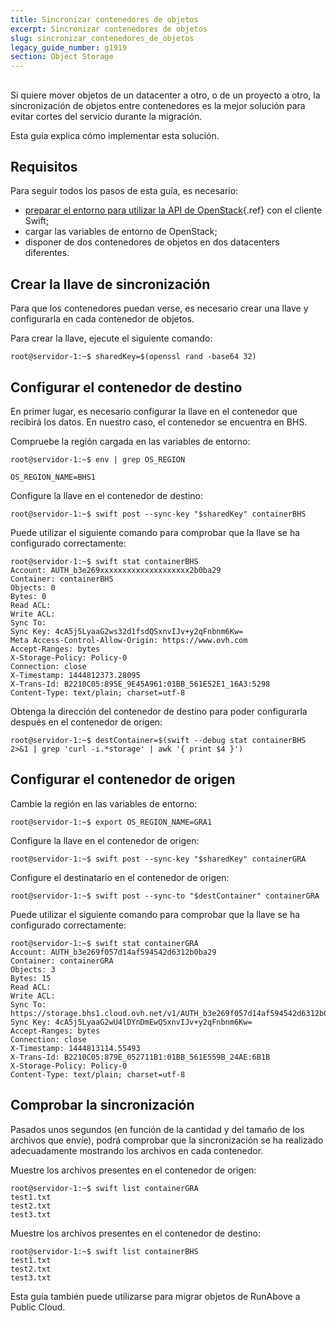 ```yaml
---
title: Sincronizar contenedores de objetos
excerpt: Sincronizar contenedores de objetos
slug: sincronizar_contenedores_de_objetos
legacy_guide_number: g1919
section: Object Storage
---
```



## 
Si quiere mover objetos de un datacenter a otro, o de un proyecto a otro, la sincronización de objetos entre contenedores es la mejor solución para evitar cortes del servicio durante la migración.

Esta guía explica cómo implementar esta solución.


## Requisitos
Para seguir todos los pasos de esta guía, es necesario:


- [preparar el entorno para utilizar la API de OpenStack](../platform/public-cloud/prepare_the_environment_for_using_the_openstack_api/guide.es-us.md){.ref} con el cliente Swift;
- cargar las variables de entorno de OpenStack;
- disponer de dos contenedores de objetos en dos datacenters diferentes.




## Crear la llave de sincronización
Para que los contenedores puedan verse, es necesario crear una llave y configurarla en cada contenedor de objetos.

Para crear la llave, ejecute el siguiente comando: 


```
root@servidor-1:~$ sharedKey=$(openssl rand -base64 32)
```




## Configurar el contenedor de destino
En primer lugar, es necesario configurar la llave en el contenedor que recibirá los datos. En nuestro caso, el contenedor se encuentra en BHS. 

Compruebe la región cargada en las variables de entorno:


```
root@servidor-1:~$ env | grep OS_REGION

OS_REGION_NAME=BHS1
```


Configure la llave en el contenedor de destino:


```
root@servidor-1:~$ swift post --sync-key "$sharedKey" containerBHS
```


Puede utilizar el siguiente comando para comprobar que la llave se ha configurado correctamente: 


```
root@servidor-1:~$ swift stat containerBHS
Account: AUTH_b3e269xxxxxxxxxxxxxxxxxxxx2b0ba29
Container: containerBHS
Objects: 0
Bytes: 0
Read ACL:
Write ACL:
Sync To:
Sync Key: 4cA5j5LyaaG2ws32d1fsdQSxnvIJv+y2qFnbnm6Kw=
Meta Access-Control-Allow-Origin: https://www.ovh.com
Accept-Ranges: bytes
X-Storage-Policy: Policy-0
Connection: close
X-Timestamp: 1444812373.28095
X-Trans-Id: B2210C05:895E_9E45A961:01BB_561E52E1_16A3:5298
Content-Type: text/plain; charset=utf-8
```


Obtenga la dirección del contenedor de destino para poder configurarla después en el contenedor de origen: 


```
root@servidor-1:~$ destContainer=$(swift --debug stat containerBHS 2>&1 | grep 'curl -i.*storage' | awk '{ print $4 }')
```




## Configurar el contenedor de origen
Cambie la región en las variables de entorno: 


```
root@servidor-1:~$ export OS_REGION_NAME=GRA1
```


Configure la llave en el contenedor de origen:


```
root@servidor-1:~$ swift post --sync-key "$sharedKey" containerGRA
```


Configure el destinatario en el contenedor de origen:


```
root@servidor-1:~$ swift post --sync-to "$destContainer" containerGRA
```


Puede utilizar el siguiente comando para comprobar que la llave se ha configurado correctamente:  


```
root@servidor-1:~$ swift stat containerGRA
Account: AUTH_b3e269f057d14af594542d6312b0ba29
Container: containerGRA
Objects: 3
Bytes: 15
Read ACL:
Write ACL:
Sync To: https://storage.bhs1.cloud.ovh.net/v1/AUTH_b3e269f057d14af594542d6312b0ba29/containerBHS
Sync Key: 4cA5j5LyaaG2wU4lDYnDmEwQSxnvIJv+y2qFnbnm6Kw=
Accept-Ranges: bytes
Connection: close
X-Timestamp: 1444813114.55493
X-Trans-Id: B2210C05:879E_052711B1:01BB_561E559B_24AE:6B1B
X-Storage-Policy: Policy-0
Content-Type: text/plain; charset=utf-8
```




## Comprobar la sincronización
Pasados unos segundos (en función de la cantidad y del tamaño de los archivos que envíe), podrá comprobar que la sincronización se ha realizado adecuadamente mostrando los archivos en cada contenedor.

Muestre los archivos presentes en el contenedor de origen:


```
root@servidor-1:~$ swift list containerGRA
test1.txt
test2.txt
test3.txt
```


Muestre los archivos presentes en el contenedor de destino:


```
root@servidor-1:~$ swift list containerBHS
test1.txt
test2.txt
test3.txt
```


Esta guía también puede utilizarse para migrar objetos de RunAbove a Public Cloud.